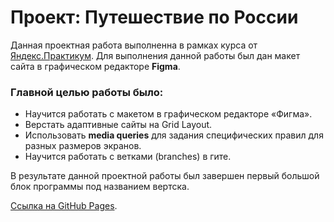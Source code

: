 # Проект: Путешествие по России

Данная проектная работа выполненна в рамках курса от [Яндекс.Практикум](https://practicum.yandex.ru/).
Для выполнения данной работы был дан макет сайта в графическом редакторе **Figma**.

### Главной целью работы было:
* Научится работать с макетом в графическом редакторе «Фигма».
* Верстать адаптивные сайты на Grid Layout.
* Использовать **media queries** для задания специфических правил для разных размеров экранов.
* Научится работать с ветками (branches) в гите.

В результате данной проектной работы был завершен первый большой блок программы под названием вертска.

[Ссылка на GitHub Pages](https://romanpestryakov98.github.io/russian-travel/).

